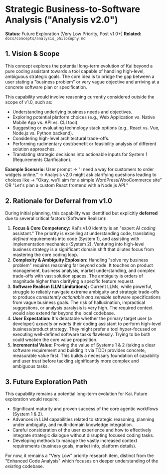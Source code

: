 # Strategic Business-to-Software Analysis ("Analysis v2.0")

**Status:** Future Exploration (Very Low Priority, Post v1.0+)
**Related:** `docs/concepts/analysis_philosophy.md`

## 1. Vision & Scope

This concept explores the potential long-term evolution of Kai beyond a pure coding assistant towards a tool capable of handling high-level, ambiguous strategic goals. The core idea is to bridge the gap between a user stating a "business problem" or very vague objective and arriving at a concrete software plan or specification.

This capability would involve reasoning currently considered outside the scope of v1.0, such as:

*   Understanding underlying business needs and objectives.
*   Exploring potential platform choices (e.g., Web Application vs. Native Mobile App vs. API vs. CLI tool).
*   Suggesting or evaluating technology stack options (e.g., React vs. Vue, Node.js vs. Python backend).
*   Considering high-level architectural trade-offs.
*   Performing rudimentary cost/benefit or feasibility analysis of different solution approaches.
*   Translating strategic decisions into actionable inputs for System 1 (Requirements Clarification).

**Example Scenario:** User prompt -> "I need a way for customers to order widgets online." -> Analysis v2.0 might ask clarifying questions leading to choices like -> "Okay, we'll aim for a simple WordPress/WooCommerce site" OR "Let's plan a custom React frontend with a Node.js API."

## 2. Rationale for Deferral from v1.0

During initial planning, this capability was identified but explicitly **deferred** due to several critical factors (Software Realism):

1.  **Focus & Core Competency:** Kai's v1.0 identity is an "expert AI *coding* assistant." The priority is excelling at understanding code, translating *defined* requirements into code (System 1), and assisting with implementation mechanics (System 2). Venturing into high-level business strategy is a significant domain shift that dilutes focus from mastering the core coding loop.
2.  **Complexity & Ambiguity Explosion:** Handling "solve my business problem" requires reasoning far beyond code. It touches on product management, business analysis, market understanding, and complex trade-offs with vast solution spaces. The ambiguity is orders of magnitude higher than clarifying a specific feature request.
3.  **Software Realism (LLM Limitations):** Current LLMs, while powerful, struggle to reliably navigate extreme ambiguity and strategic trade-offs to produce *consistently actionable and sensible* software specifications from vague business goals. The risk of hallucination, impractical suggestions, or analysis paralysis is very high. The required context would also extend far beyond the local codebase.
4.  **User Expectation:** It's debatable whether the primary target user (a developer) *expects* or *wants* their coding assistant to perform high-level business/product strategy. They might prefer a tool hyper-focused on executing well-defined software tasks flawlessly. Trying to be both could weaken the core value proposition.
5.  **Incremental Value:** Proving the value of Systems 1 & 2 (taking a clear software requirement and building it via TDD) provides concrete, measurable value first. This builds a necessary foundation of capability and user trust before tackling significantly more complex and ambiguous tasks.

## 3. Future Exploration Path

This capability remains a potential long-term evolution for Kai. Future exploration would require:

*   Significant maturity and proven success of the core agentic workflows (System 1 & 2).
*   Advances in LLM capabilities related to strategic reasoning, planning under ambiguity, and multi-domain knowledge integration.
*   Careful consideration of the user experience and how to effectively integrate strategic dialogue without disrupting focused coding tasks.
*   Developing methods to manage the vastly increased context requirements (business goals, market info, platform details).

For now, it remains a "Very Low" priority research item, distinct from the "Enhanced Code Analysis" which focuses on deeper understanding of the *existing* codebase.